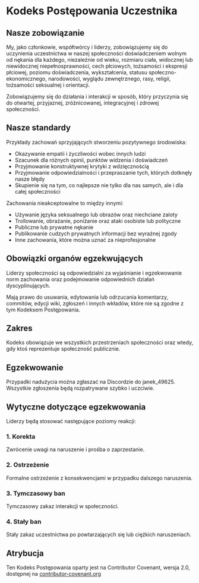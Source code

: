 # Kodeks Postępowania Uczestnika

## Nasze zobowiązanie

My, jako członkowie, współtwórcy i liderzy, zobowiązujemy się do uczynienia uczestnictwa w naszej społeczności doświadczeniem wolnym od nękania dla każdego, niezależnie od wieku, rozmiaru ciała, widocznej lub niewidocznej niepełnosprawności, cech płciowych, tożsamości i ekspresji płciowej, poziomu doświadczenia, wykształcenia, statusu społeczno-ekonomicznego, narodowości, wyglądu zewnętrznego, rasy, religii, tożsamości seksualnej i orientacji.

Zobowiązujemy się do działania i interakcji w sposób, który przyczynia się do otwartej, przyjaznej, zróżnicowanej, integracyjnej i zdrowej społeczności.

## Nasze standardy

Przykłady zachowań sprzyjających stworzeniu pozytywnego środowiska:

- Okazywanie empatii i życzliwości wobec innych ludzi
- Szacunek dla różnych opinii, punktów widzenia i doświadczeń
- Przyjmowanie konstruktywnej krytyki z wdzięcznością
- Przyjmowanie odpowiedzialności i przepraszanie tych, których dotknęły nasze błędy
- Skupienie się na tym, co najlepsze nie tylko dla nas samych, ale i dla całej społeczności

Zachowania nieakceptowalne to między innymi:

- Używanie języka seksualnego lub obrazów oraz niechciane zaloty
- Trollowanie, obrażanie, poniżanie oraz ataki osobiste lub polityczne
- Publiczne lub prywatne nękanie
- Publikowanie cudzych prywatnych informacji bez wyraźnej zgody
- Inne zachowania, które można uznać za nieprofesjonalne

## Obowiązki organów egzekwujących

Liderzy społeczności są odpowiedzialni za wyjaśnianie i egzekwowanie norm zachowania oraz podejmowanie odpowiednich działań dyscyplinujących.

Mają prawo do usuwania, edytowania lub odrzucania komentarzy, commitów, edycji wiki, zgłoszeń i innych wkładów, które nie są zgodne z tym Kodeksem Postępowania.

## Zakres

Kodeks obowiązuje we wszystkich przestrzeniach społeczności oraz wtedy, gdy ktoś reprezentuje społeczność publicznie.

## Egzekwowanie

Przypadki nadużycia można zgłaszać na Discordzie do janek_49625. Wszystkie zgłoszenia będą rozpatrywane szybko i uczciwie.

## Wytyczne dotyczące egzekwowania

Liderzy będą stosować następujące poziomy reakcji:

### 1. Korekta
Zwrócenie uwagi na naruszenie i prośba o zaprzestanie.

### 2. Ostrzeżenie
Formalne ostrzeżenie z konsekwencjami w przypadku dalszego naruszenia.

### 3. Tymczasowy ban
Tymczasowy zakaz interakcji w społeczności.

### 4. Stały ban
Stały zakaz uczestnictwa po powtarzających się lub ciężkich naruszeniach.

## Atrybucja

Ten Kodeks Postępowania oparty jest na Contributor Covenant, wersja 2.0, dostępnej na [contributor-covenant.org](https://www.contributor-covenant.org)
